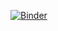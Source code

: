 [![Binder](http://mybinder.org/badge_logo.svg)]([http://mybinder.org/user/sigurd-rw-activity4-x9gcc931/doc/tree/Activity%204.Rproj](https://hub.2i2c.mybinder.org/user/sigurd-rw-activity4-x9gcc931/doc/tree/Activity%204.Rproj))
